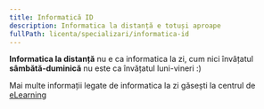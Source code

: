 ```yaml
---
title: Informatică ID
description: Informatica la distanță e totuși aproape
fullPath: licenta/specializari/informatica-id
---
```

**Informatica la distanță** nu e ca informatica la zi, cum nici învâțatul **sâmbătă-duminică** nu este ca învățatul luni-vineri :)

Mai multe informații legate de informatica la zi găsești la centrul de [eLearning](https://elearning.upt.ro/en/admitere/)